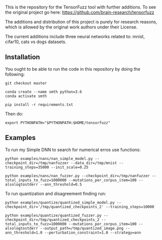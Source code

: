 This is the repository for the TensorFuzz tool with further additions. To see the original project go here: https://github.com/brain-research/tensorfuzz

The additions and distribution of this project is purely for research reasons, which is allowed by the original work authors under their License.

The current additions include three neural networks related to: mnist, cifar10, cats vs dogs datasets.
## Installation

You ought to be able to run the code in this repository by doing the following:
```
git checkout master
```


```
conda create --name smth python=3.6
conda activate smth
```



```
pip install -r requirements.txt
```

Then do:

```
export PYTHONPATH="$PYTHONPATH:$HOME/tensorfuzz"
```
## Examples
To run my Simple DNN to search for numerical erros use functions:
```
python examples/nans/nan_simple_model.py --checkpoint_dir=/tmp/nanfuzzer --data_dir=/tmp/mnist --training_steps=35000 --init_scale=0.25
```
```
python examples/nans/nan_fuzzer.py --checkpoint_dir=/tmp/nanfuzzer --total_inputs_to_fuzz=1000000 --mutations_per_corpus_item=100 --alsologtostderr --ann_threshold=0.5
```


To run quantization and disagreement finding run:
```
python examples/quantize/quantized_simple_model.py --checkpoint_dir='/tmp/quantized_checkpoints_2' --training_steps=10000
```

```
python examples/quantize/quantized_fuzzer.py --checkpoint_dir=/tmp/quantized_checkpoints_2 --total_inputs_to_fuzz=1000000 --mutations_per_corpus_item=100 --alsologtostderr --output_path=/tmp/quantized_image.png --ann_threshold=1.0 --perturbation_constraint=1.0 --strategy=ann
```
